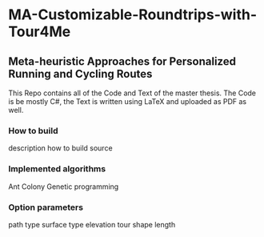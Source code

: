 # MA-Customizable-Roundtrips-with-Tour4Me
## Meta-heuristic Approaches for Personalized Running and Cycling Routes

This Repo contains all of the Code and Text of the master thesis.
The Code is be mostly C#, the Text is written using LaTeX and uploaded as PDF as well.

### How to build
description how to build source


### Implemented algorithms
Ant Colony
Genetic programming


### Option parameters
path type
surface type
elevation
tour shape
length
